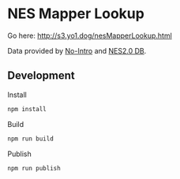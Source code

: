 # NES Mapper Lookup

Go here: http://s3.yo1.dog/nesMapperLookup.html

Data provided by [No-Intro](https://no-intro.org/) and [NES2.0 DB](https://forums.nesdev.org/viewtopic.php?t=19940).

## Development

Install
```sh
npm install
```

Build
```sh
npm run build
```

Publish
```sh
npm run publish
```